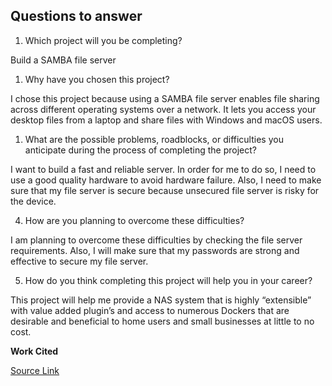 ## Questions to answer

1. Which project will you be completing?

Build a SAMBA file server

1. Why have you chosen this project?

I chose this project because using a SAMBA file server enables file sharing across different operating systems over a network. It lets you access your desktop files from a laptop and share files with Windows and macOS users.

1. What are the possible problems, roadblocks, or difficulties you anticipate during the process of completing the project?

I want to build a fast and reliable server. In order for me to do so, I need to use a good quality hardware to avoid hardware failure. Also, I need to make sure that my file server is secure because unsecured file server is risky for the device.

4. How are you planning to overcome these difficulties?

I am planning to overcome these difficulties by checking the file server requirements. Also, I will make sure that my passwords are strong and effective to secure my file server.

5. How do you think completing this project will help you in your career?

This project will help me provide a NAS system that is highly “extensible” with value added plugin’s and access to numerous Dockers that are desirable and beneficial to home users and small businesses at little to no cost.

**Work Cited** 

[Source Link](https://readthedocs.org/projects/openmediavault/downloads/pdf/latest/)





          